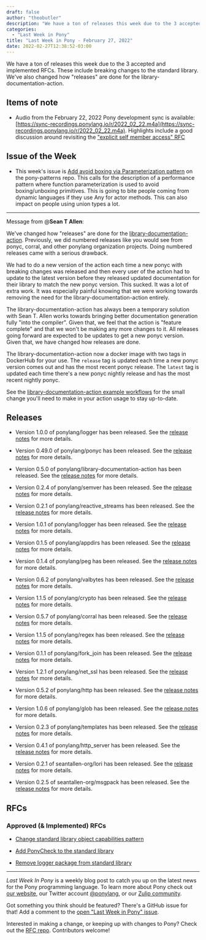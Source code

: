 ```yaml
---
draft: false
author: "theobutler"
description: "We have a ton of releases this week due to the 3 accepted and implemented RFCs. These include breaking changes to the standard library. We've also changed how \"releases\" are done for the library-documentation-action."
categories:
  - "Last Week in Pony"
title: "Last Week in Pony - February 27, 2022"
date: 2022-02-27T12:38:52-03:00
---
```


We have a ton of releases this week due to the 3 accepted and implemented RFCs. These include breaking changes to the standard library. We've also changed how "releases" are done for the library-documentation-action.

<!--more-->

## Items of note

- Audio from the February 22, 2022 Pony development sync is available: [https://sync-recordings.ponylang.io/r/2022_02_22.m4a](https://sync-recordings.ponylang.io/r/2022_02_22.m4a).
  Highlights include a good discussion around revisiting the ["explicit self member access" RFC](https://github.com/ponylang/rfcs/pull/173)

## Issue of the Week

- This week's issue is [Add avoid boxing via Parameterization pattern](https://github.com/ponylang/pony-patterns/issues/15) on the pony-patterns repo. This calls for the description of a performance pattern where function parameterization is used to avoid boxing/unboxing primitives. This is going to bite people coming from dynamic languages if they use Any for actor methods. This can also impact on people using union types a lot.

---

Message from @**Sean T Allen**:

We've changed how "releases" are done for the [library-documentation-action](https://github.com/ponylang/library-documentation-action/). Previously, we did numbered releases like you would see from ponyc, corral, and other ponylang organization projects. Doing numbered releases came with a serious drawback.

We had to do a new version of the action each time a new ponyc with breaking changes was released and then every user of the action had to update to the latest version before they released updated documentation for their library to match the new ponyc version. This sucked. It was a lot of extra work. It was especially painful knowing that we were working towards removing the need for the library-documentation-action entirely.

The library-documentation-action has always been a temporary solution with Sean T. Allen works towards bringing better documentation generation fully "into the compiler". Given that, we feel that the action is "feature complete" and that we won't be making any more changes to it. All releases going forward are expected to be updates to get a new ponyc version. Given that, we have changed how releases are done.

The library-documentation-action now a docker image with two tags in DockerHub for your use. The `release` tag is updated each time a new ponyc version comes out and has the most recent ponyc release. The `latest` tag is updated each time there's a new ponyc nightly release and has the most recent nightly ponyc.

See the [library-documentation-action example workflows](https://github.com/ponylang/library-documentation-action#example-workflow) for the small change you'll need to make in your action usage to stay up-to-date.

## Releases

- Version 1.0.0 of ponylang/logger has been released.
  See the [release notes](https://github.com/ponylang/logger/releases/tag/1.0.0) for more details.

- Version 0.49.0 of ponylang/ponyc has been released.
  See the [release notes](https://github.com/ponylang/ponyc/releases/tag/0.49.0) for more details.

- Version 0.5.0 of ponylang/library-documentation-action has been released.
  See the [release notes](https://github.com/ponylang/library-documentation-action/releases/tag/0.5.0) for more details.

- Version 0.2.4 of ponylang/semver has been released.
  See the [release notes](https://github.com/ponylang/semver/releases/tag/0.2.4) for more details.

- Version 0.2.1 of ponylang/reactive_streams has been released.
  See the [release notes](https://github.com/ponylang/reactive_streams/releases/tag/0.2.1) for more details.

- Version 1.0.1 of ponylang/logger has been released.
  See the [release notes](https://github.com/ponylang/logger/releases/tag/1.0.1) for more details.

- Version 0.1.5 of ponylang/appdirs has been released.
  See the [release notes](https://github.com/ponylang/appdirs/releases/tag/0.1.5) for more details.

- Version 0.1.4 of ponylang/peg has been released.
  See the [release notes](https://github.com/ponylang/peg/releases/tag/0.1.4) for more details.

- Version 0.6.2 of ponylang/valbytes has been released.
  See the [release notes](https://github.com/ponylang/valbytes/releases/tag/0.6.2) for more details.

- Version 1.1.5 of ponylang/crypto has been released.
  See the [release notes](https://github.com/ponylang/crypto/releases/tag/1.1.5) for more details.

- Version 0.5.7 of ponylang/corral has been released.
  See the [release notes](https://github.com/ponylang/corral/releases/tag/0.5.7) for more details.

- Version 1.1.5 of ponylang/regex has been released.
  See the [release notes](https://github.com/ponylang/regex/releases/tag/1.1.5) for more details.

- Version 0.1.1 of ponylang/fork_join has been released.
  See the [release notes](https://github.com/ponylang/fork_join/releases/tag/0.1.1) for more details.

- Version 1.2.1 of ponylang/net_ssl has been released.
  See the [release notes](https://github.com/ponylang/net_ssl/releases/tag/1.2.1) for more details.

- Version 0.5.2 of ponylang/http has been released.
  See the [release notes](https://github.com/ponylang/http/releases/tag/0.5.2) for more details.

- Version 1.0.6 of ponylang/glob has been released.
  See the [release notes](https://github.com/ponylang/glob/releases/tag/1.0.6) for more details.

- Version 0.2.3 of ponylang/templates has been released.
  See the [release notes](https://github.com/ponylang/templates/releases/tag/0.2.3) for more details.

- Version 0.4.1 of ponylang/http_server has been released.
  See the [release notes](https://github.com/ponylang/http_server/releases/tag/0.4.1) for more details.

- Version 0.2.1 of seantallen-org/lori has been released.
  See the [release notes](https://github.com/seantallen-org/lori/releases/tag/0.2.1) for more details.

- Version 0.2.5 of seantallen-org/msgpack has been released.
  See the [release notes](https://github.com/seantallen-org/msgpack/releases/tag/0.2.5) for more details.

## RFCs

### Approved (& Implemented) RFCs

- [Change standard library object capabilities pattern](https://github.com/ponylang/rfcs/blob/main/text/0072-change-stdlib-object-capabilities-pattern.md)

- [Add PonyCheck to the standard library](https://github.com/ponylang/rfcs/blob/main/text/0073-add-ponycheck-to-stdlib.md)

- [Remove logger package from standard library](https://github.com/ponylang/rfcs/blob/main/text/0074-remove-stdlib-logger.md)

---

_Last Week In Pony_ is a weekly blog post to catch you up on the latest news for the Pony programming language. To learn more about Pony check out [our website](https://ponylang.io), our Twitter account [@ponylang](https://twitter.com/ponylang), or our [Zulip community](https://ponylang.zulipchat.com).

Got something you think should be featured? There's a GitHub issue for that! Add a comment to the [open "Last Week in Pony" issue](https://github.com/ponylang/ponylang.github.io/issues?q=is%3Aissue+is%3Aopen+label%3Alast-week-in-pony).

Interested in making a change, or keeping up with changes to Pony? Check out the [RFC repo](https://github.com/ponylang/rfcs). Contributors welcome!
